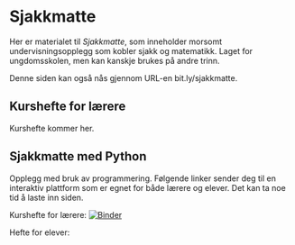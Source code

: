 # Sjakkmatte

Her er materialet til *Sjakkmatte*, som inneholder morsomt undervisningsopplegg som kobler sjakk og matematikk. Laget for ungdomsskolen, men kan kanskje brukes på andre trinn.

Denne siden kan også nås gjennom URL-en bit.ly/sjakkmatte.

## Kurshefte for lærere

Kurshefte kommer her.

## Sjakkmatte med Python

Opplegg med bruk av programmering. Følgende linker sender deg til en interaktiv plattform som er egnet for både lærere og elever. Det kan ta noe tid å laste inn siden.

Kurshefte for lærere: [![Binder](https://mybinder.org/badge_logo.svg)](https://mybinder.org/v2/gh/olavlan/sjakkmatte/HEAD?labpath=sjakkmatte.ipynb)

Hefte for elever: 
